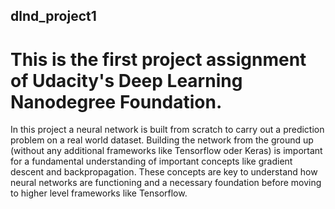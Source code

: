 ## dlnd_project1

# This is the first project assignment of Udacity's Deep Learning Nanodegree Foundation.

In this project a neural network is built from scratch to carry out a prediction problem on a real world dataset. 
Building the network from the ground up (without any additional frameworks like Tensorflow oder Keras) is important for 
a fundamental understanding of important concepts like gradient descent and backpropagation.
These concepts are key to understand how neural networks are functioning and a necessary foundation before moving to higher
level frameworks like Tensorflow.
